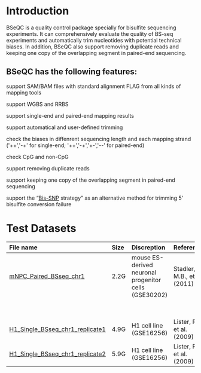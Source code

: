 # Introduction #

BSeQC is a quality control package specially for bisulfite sequencing experiments. It can comprehensively evaluate the quality of BS-seq experiments and automatically trim nucleotides with potential technical biases. In addition, BSeQC also support removing duplicate reads and keeping one copy of the overlapping segment in paired-end sequencing.

## BSeQC has the following features: ##


support SAM/BAM files with standard alignment FLAG from all kinds of mapping tools

support WGBS and RRBS

support single-end and paired-end mapping results

support automatical and user-defined trimming

check the biases in diffenrent sequencing length and each mapping strand ('++','-+' for single-end; '++','-+','+-','--' for paired-end)

check CpG and non-CpG

support removing duplicate reads

support keeping one copy of the overlapping segment in paired-end sequencing

support the “[Bis-SNP](http://epigenome.usc.edu/publicationdata/bissnp2011/) strategy” as an alternative method for trimming 5’ bisulfite conversion failure

# Test Datasets #

| **File name** | **Size** | **Discreption** | **Reference** | **QC Figure&table** |
|:--------------|:---------|:----------------|:--------------|:--------------------|
|[mNPC\_Paired\_BSseq\_chr1](http://compbio.tongji.edu.cn/~linxq/mNPC_Paired_BSseq_chr1.tar.gz) | 2.2G | mouse ES-derived neuronal progenitor cells (GSE30202)| Stadler, M.B., et al. (2011)|[mNPC\_Paired\_BSseq\_chr1\_BSeQC\_report](http://compbio.tongji.edu.cn/~linxq/mNPC_Paired_BSseq_chr1_BSeQC_figure_table.tar.gz)|
|  |  |  |  | [mNPC\_Paired\_BSseq\_chr1\_Bis-SNP\_strategy\_report](http://compbio.tongji.edu.cn/~linxq/mNPC_Paired_BSseq_chr1_BSeQC_Bis-SNP_strategy_result.tar.gz)|
|[H1\_Single\_BSseq\_chr1\_replicate1](http://compbio.tongji.edu.cn/~linxq/H1_Single_Methylseq_chr1_replicate1.tar.gz) | 4.9G | H1 cell line (GSE16256) | Lister, R., et al. (2009)| [H1\_Single\_BSseq\_chr1\_replicate1\_BSeQC\_report](http://compbio.tongji.edu.cn/~linxq/H1_Single_Methylseq_chr1_replicate1_BSeQC_figure_table.tar.gz)|
|[H1\_Single\_BSseq\_chr1\_replicate2 ](http://compbio.tongji.edu.cn/~linxq/H1_Single_Methylseq_chr1_replicate2.tar.gz)| 5.9G | H1 cell line (GSE16256) | Lister, R., et al. (2009)| [H1\_Single\_BSseq\_chr1\_replicate2\_BSeQC\_report](http://compbio.tongji.edu.cn/~linxq/H1_Single_Methylseq_chr1_replicate2_BSeQC_figure_table.tar.gz)|



